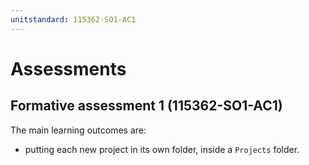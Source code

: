 ```yaml
---
unitstandard: 115362-SO1-AC1
---
```


# Assessments

## Formative assessment 1 (115362-SO1-AC1)

The main learning outcomes are:

* putting each new project in its own folder, inside a `Projects` folder.
